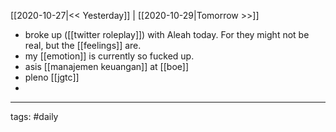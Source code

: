 [[2020-10-27|<< Yesterday]] | [[2020-10-29|Tomorrow >>]]

- broke up ([[twitter roleplay]]) with Aleah today. For they might not be real, but the [[feelings]] are. 
- my [[emotion]] is currently so fucked up. 
- asis [[manajemen keuangan]] at [[boe]]
- pleno [[jgtc]]
- 

___
tags: #daily